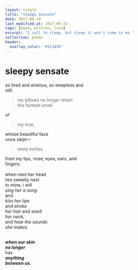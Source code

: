 ```yaml
---
layout: single
title: "sleepy sensate"
date: 2017-09-14
last_modified_at: 2017-09-15
tags: [poem, written, love]
excerpt: "I call to sleep, but sleep it won't come to me."
collection: poems
header:
  overlay_color: "#123456"
---
```

# sleepy sensate 

so tired and anxious, so sleepless and <br />
still.<br />
<blockquote>my pillows no longer retain<br />
the faintest smell</blockquote>
of <br />
<blockquote>my love,</blockquote>
whose beautiful face <br />
once slept— <br />

> mere inches<br />

from my lips, nose, eyes, ears,  and <br />
fingers. <br />
<br />
when next her head <br />
lies sweetly next <br />
to mine, i will <br />
*sing her a song*<br />
and <br />
*kiss her lips*<br />
and *stroke*<br />
*her hair* and *smell* <br />
*her neck*, <br />
and *hear the sounds* <br />
*she makes* <br /><br />

***when our skin***<br />
***no longer***<br />
has<br />
***anything*** <br />
***between us.***<br />
